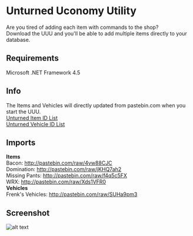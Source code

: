 # Unturned Uconomy Utility

Are you tired of adding each item with commands to the shop?  
Download the UUU and you'll be able to add multiple items directly to your database.


**Requirements**  
------
Microsoft .NET Framework 4.5


**Info**  
------
The Items and Vehicles will directly updated from pastebin.com when you start the UUU.  
[Unturned Item ID List](http://pastebin.com/HGGPMXFQ)  
[Unturned Vehicle ID List](http://pastebin.com/sMjawF47)  


**Imports**  
------
**Items**  
Bacon: http://pastebin.com/raw/4vw88CJC  
Domination: http://pastebin.com/raw/jKHQ7ah2  
Missing Pants: http://pastebin.com/raw/f4q5c5FX  
WRX: http://pastebin.com/raw/Xds1VFR0  
**Vehicles**  
Frenk's Vehicles: http://pastebin.com/raw/SUHa9pm3

**Screenshot**  
------
![alt text](https://www.freezzer.com/uuu.png "Unturned Uconomy Utility")
